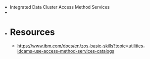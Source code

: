 - Integrated Data Cluster Access Method Services
-
- # Resources
	- https://www.ibm.com/docs/en/zos-basic-skills?topic=utilities-idcams-use-access-method-services-catalogs